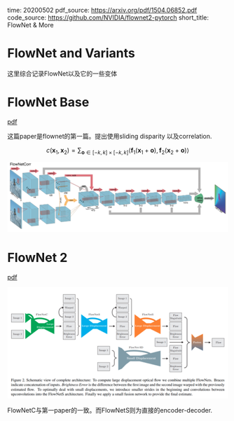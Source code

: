 time: 20200502
pdf_source: https://arxiv.org/pdf/1504.06852.pdf
code_source: https://github.com/NVIDIA/flownet2-pytorch
short_title: FlowNet & More

# FlowNet and Variants

这里综合记录FlowNet以及它的一些变体

# FlowNet Base

[pdf](https://arxiv.org/pdf/1504.06852.pdf)

这篇paper是flownet的第一篇。提出使用sliding disparity 以及correlation.

$$c\left(\mathbf{x}_{1}, \mathbf{x}_{2}\right)=\sum_{\mathbf{o} \in[-k, k] \times[-k, k]}\left\langle\mathbf{f}_{1}\left(\mathbf{x}_{1}+\mathbf{o}\right), \mathbf{f}_{2}\left(\mathbf{x}_{2}+\mathbf{o}\right)\right\rangle$$

![image](res/flownet.png)

# FlowNet 2
[pdf](https://arxiv.org/pdf/1612.01925.pdf)

![image](res/flownet_v2.png)

FlowNetC与第一paper的一致。而FlowNetS则为直接的encoder-decoder.